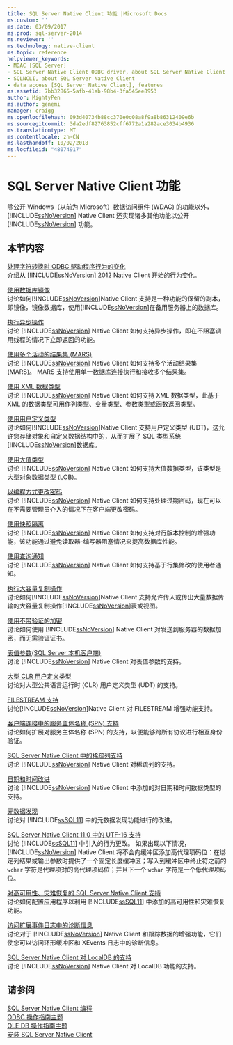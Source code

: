 ```yaml
---
title: SQL Server Native Client 功能 |Microsoft Docs
ms.custom: ''
ms.date: 03/09/2017
ms.prod: sql-server-2014
ms.reviewer: ''
ms.technology: native-client
ms.topic: reference
helpviewer_keywords:
- MDAC [SQL Server]
- SQL Server Native Client ODBC driver, about SQL Server Native Client ODBC driver
- SQLNCLI, about SQL Server Native Client
- data access [SQL Server Native Client], features
ms.assetid: 7bb32865-5afb-41ab-98b4-3fa545ee8953
author: MightyPen
ms.author: genemi
manager: craigg
ms.openlocfilehash: 093d40734b88cc370e0c08a8f9a8b86312409e6b
ms.sourcegitcommit: 3da2edf82763852cff6772a1a282ace3034b4936
ms.translationtype: MT
ms.contentlocale: zh-CN
ms.lasthandoff: 10/02/2018
ms.locfileid: "48074917"
---
```

# <a name="sql-server-native-client-features"></a>SQL Server Native Client 功能
  除公开 Windows（以前为 Microsoft）数据访问组件 (WDAC) 的功能以外，[!INCLUDE[ssNoVersion](../../../includes/ssnoversion-md.md)] Native Client 还实现诸多其他功能以公开 [!INCLUDE[ssNoVersion](../../../includes/ssnoversion-md.md)] 功能。  
  
## <a name="in-this-section"></a>本节内容  
 [处理字符转换时 ODBC 驱动程序行为的变化](odbc-driver-behavior-change-when-handling-character-conversions.md)  
 介绍从 [!INCLUDE[ssNoVersion](../../../includes/ssnoversion-md.md)] 2012 Native Client 开始的行为变化。  
  
 [使用数据库镜像](using-database-mirroring.md)  
 讨论如何[!INCLUDE[ssNoVersion](../../../includes/ssnoversion-md.md)]Native Client 支持是一种功能的保留的副本，即镜像，镜像数据库，使用[!INCLUDE[ssNoVersion](../../../includes/ssnoversion-md.md)]在备用服务器上的数据库。  
  
 [执行异步操作](performing-asynchronous-operations.md)  
 讨论 [!INCLUDE[ssNoVersion](../../../includes/ssnoversion-md.md)] Native Client 如何支持异步操作，即在不阻塞调用线程的情况下立即返回的功能。  
  
 [使用多个活动的结果集 (MARS)](using-multiple-active-result-sets-mars.md)  
 讨论 [!INCLUDE[ssNoVersion](../../../includes/ssnoversion-md.md)] Native Client 如何支持多个活动结果集 (MARS)。 MARS 支持使用单一数据库连接执行和接收多个结果集。  
  
 [使用 XML 数据类型](using-xml-data-types.md)  
 讨论 [!INCLUDE[ssNoVersion](../../../includes/ssnoversion-md.md)] Native Client 如何支持 XML 数据类型，此基于 XML 的数据类型可用作列类型、变量类型、参数类型或函数返回类型。  
  
 [使用用户定义类型](using-user-defined-types.md)  
 讨论如何[!INCLUDE[ssNoVersion](../../../includes/ssnoversion-md.md)]Native Client 支持用户定义类型 (UDT)，这允许您存储对象和自定义数据结构中的，从而扩展了 SQL 类型系统[!INCLUDE[ssNoVersion](../../../includes/ssnoversion-md.md)]数据库。  
  
 [使用大值类型](using-large-value-types.md)  
 讨论 [!INCLUDE[ssNoVersion](../../../includes/ssnoversion-md.md)] Native Client 如何支持大值数据类型，该类型是大型对象数据类型 (LOB)。  
  
 [以编程方式更改密码](changing-passwords-programmatically.md)  
 讨论 [!INCLUDE[ssNoVersion](../../../includes/ssnoversion-md.md)] Native Client 如何支持处理过期密码，现在可以在不需要管理员介入的情况下在客户端更改密码。  
  
 [使用快照隔离](working-with-snapshot-isolation.md)  
 讨论 [!INCLUDE[ssNoVersion](../../../includes/ssnoversion-md.md)] Native Client 如何支持对行版本控制的增强功能，该功能通过避免读取器-编写器阻塞情况来提高数据库性能。  
  
 [使用查询通知](working-with-query-notifications.md)  
 讨论 [!INCLUDE[ssNoVersion](../../../includes/ssnoversion-md.md)] Native Client 如何支持基于行集修改的使用者通知。  
  
 [执行大容量复制操作](performing-bulk-copy-operations.md)  
 讨论如何[!INCLUDE[ssNoVersion](../../../includes/ssnoversion-md.md)]Native Client 支持允许传入或传出大量数据传输的大容量复制操作[!INCLUDE[ssNoVersion](../../../includes/ssnoversion-md.md)]表或视图。  
  
 [使用不带验证的加密](using-encryption-without-validation.md)  
 讨论如何使用 [!INCLUDE[ssNoVersion](../../../includes/ssnoversion-md.md)] Native Client 对发送到服务器的数据加密，而无需验证证书。  
  
 [表值参数&#40;SQL Server 本机客户端&#41;](table-valued-parameters-sql-server-native-client.md)  
 讨论 [!INCLUDE[ssNoVersion](../../../includes/ssnoversion-md.md)] Native Client 对表值参数的支持。  
  
 [大型 CLR 用户定义类型](../../clr-integration-database-objects-user-defined-types/clr-user-defined-types.md)  
 讨论对大型公共语言运行时 (CLR) 用户定义类型 (UDT) 的支持。  
  
 [FILESTREAM 支持](filestream-support.md)  
 讨论[!INCLUDE[ssNoVersion](../../../includes/ssnoversion-md.md)]Native Client 对 FILESTREAM 增强功能支持。  
  
 [客户端连接中的服务主体名称 (SPN) 支持](service-principal-name-spn-support-in-client-connections.md)  
 讨论如何扩展对服务主体名称 (SPN) 的支持，以便能够跨所有协议进行相互身份验证。  
  
 [SQL Server Native Client 中的稀疏列支持](sparse-columns-support-in-sql-server-native-client.md)  
 讨论 [!INCLUDE[ssNoVersion](../../../includes/ssnoversion-md.md)] Native Client 对稀疏列的支持。  
  
 [日期和时间改进](date-and-time-improvements.md)  
 讨论 [!INCLUDE[ssNoVersion](../../../includes/ssnoversion-md.md)] Native Client 中添加的对日期和时间数据类型的支持。  
  
 [元数据发现](metadata-discovery.md)  
 讨论对 [!INCLUDE[ssSQL11](../../../includes/sssql11-md.md)] 中的元数据发现功能进行的改进。  
  
 [SQL Server Native Client 11.0 中的 UTF-16 支持](utf-16-support-in-sql-server-native-client-11-0.md)  
 讨论 [!INCLUDE[ssSQL11](../../../includes/sssql11-md.md)] 中引入的行为更改。 如果出现以下情况，[!INCLUDE[ssNoVersion](../../../includes/ssnoversion-md.md)] Native Client 将不会向缓冲区添加高代理项码位：在绑定列结果或输出参数时提供了一个固定长度缓冲区；写入到缓冲区中终止符之前的 `wchar` 字符是代理项对的高代理项码位；并且下一个 `wchar` 字符是一个低代理项码位。  
  
 [对高可用性、灾难恢复的 SQL Server Native Client 支持](sql-server-native-client-support-for-high-availability-disaster-recovery.md)  
 讨论如何配置应用程序以利用 [!INCLUDE[ssSQL11](../../../includes/sssql11-md.md)] 中添加的高可用性和灾难恢复功能。  
  
 [访问扩展事件日志中的诊断信息](accessing-diagnostic-information-in-the-extended-events-log.md)  
 讨论对于 [!INCLUDE[ssNoVersion](../../../includes/ssnoversion-md.md)] Native Client 和跟踪数据的增强功能，它们使您可以访问环形缓冲区和 XEvents 日志中的诊断信息。  
  
 [SQL Server Native Client 对 LocalDB 的支持](sql-server-native-client-support-for-localdb.md)  
 讨论 [!INCLUDE[ssNoVersion](../../../includes/ssnoversion-md.md)] Native Client 对 LocalDB 功能的支持。  
  
## <a name="see-also"></a>请参阅  
 [SQL Server Native Client 编程](../sql-server-native-client-programming.md)   
 [ODBC 操作指南主题](../../native-client-odbc-how-to/odbc-how-to-topics.md)   
 [OLE DB 操作指南主题](../../native-client-ole-db-how-to/ole-db-how-to-topics.md)   
 [安装 SQL Server Native Client](../applications/installing-sql-server-native-client.md)  
  
  
